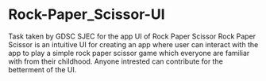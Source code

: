 # Rock-Paper_Scissor-UI
Task taken by GDSC SJEC for the app UI of Rock Paper Scissor
Rock Paper Scissor is an intuitive UI for creating an app where user can interact with the app to play a simple rock paper scissor game which everyone are familiar with from their childhood.
Anyone intrested can contribute for the betterment of the UI.
